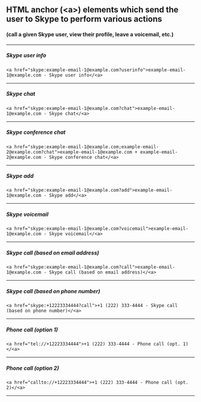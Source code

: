 <!--
	On GitHub:  https://github.com/mcavallo-git/Coding/tree/master/html
-->

<h2>HTML anchor (&#60;a&#62;) elements which send the user to Skype to perform various actions</h2>
<h4>(call a given Skype user, view their profile, leave a voicemail, etc.)</h4>
<hr />


<h5>Skype user info</h5>
<pre><code>&#60;a href="skype:example-email-1@example.com?userinfo"&#62;example-email-1@example.com - Skype user info&#60;/&#60;a&#62;</code></pre></code>
<hr />


<h5>Skype chat</h5>
<pre><code>&#60;a href="skype:example-email-1@example.com?chat"&#62;example-email-1@example.com - Skype chat&#60;/&#60;a&#62;</code></pre></code>
<hr />


<h5>Skype conference chat</h5>
<pre><code>&#60;a href="skype:example-email-1@example.com;example-email-2@example.com?chat"&#62;example-email-1@example.com + example-email-2@example.com - Skype conference chat&#60;/&#60;a&#62;</code></pre></code>
<hr />


<h5>Skype add</h5>
<pre><code>&#60;a href="skype:example-email-1@example.com?add"&#62;example-email-1@example.com - Skype add&#60;/&#60;a&#62;</code></pre></code>
<hr />


<h5>Skype voicemail</h5>
<pre><code>&#60;a href="skype:example-email-1@example.com?voicemail"&#62;example-email-1@example.com - Skype voicemail&#60;/&#60;a&#62;</code></pre></code>
<hr />


<h5>Skype call (based on email address)</h5>
<pre><code>&#60;a href="skype:example-email-1@example.com?call"&#62;example-email-1@example.com - Skype call (based on email address)&#60;/&#60;a&#62;</code></pre></code>
<hr />


<h5>Skype call (based on phone number)</h5>
<pre><code>&#60;a href="skype:+12223334444?call"&#62;+1 (222) 333-4444 - Skype call (based on phone number)&#60;/&#60;a&#62;</code></pre></code>
<hr />


<h5>Phone call (option 1)</h5>
<pre><code>&#60;a href="tel://+12223334444"&#62;+1 (222) 333-4444 - Phone call (opt. 1)&#60;/&#60;a&#62;</code></pre></code>
<hr />


<h5>Phone call (option 2)</h5>
<pre><code>&#60;a href="callto://+12223334444"&#62;+1 (222) 333-4444 - Phone call (opt. 2)&#60;/&#60;a&#62;</code></pre></code>
<hr />


<!--
# ------------------------------------------------------------
#
# Citation(s)
#
#   mycyberuniverse.com  |  "Create HTML link that starts a Skype call"  |  https://mycyberuniverse.com/create-html-link-that-starts-skype-call.html
#
# ------------------------------------------------------------
-->